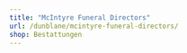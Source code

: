 ```yaml
---
title: "McIntyre Funeral Directors"
url: /dunblane/mcintyre-funeral-directors/
shop: Bestattungen
---
```

